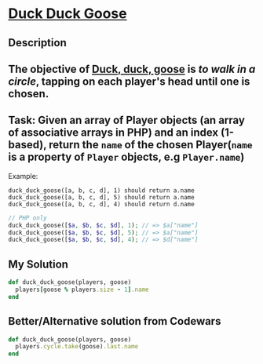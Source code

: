# [Duck Duck Goose](https://www.codewars.com/kata/582e0e592029ea10530009ce)

## Description
The objective of [Duck, duck, goose](https://en.wikipedia.org/wiki/Duck,_duck,_goose) is _to walk in a circle_, tapping 
on each player's head until one is chosen.
---

Task: Given an array of Player objects (an array of associative arrays in PHP) and an index (**1-based**), return the 
`name` of the chosen Player(`name` is a property of `Player` objects, e.g `Player.name`)
---

Example:
```
duck_duck_goose([a, b, c, d], 1) should return a.name
duck_duck_goose([a, b, c, d], 5) should return a.name
duck_duck_goose([a, b, c, d], 4) should return d.name
```

```php
// PHP only
duck_duck_goose([$a, $b, $c, $d], 1); // => $a["name"]
duck_duck_goose([$a, $b, $c, $d], 5); // => $a["name"]
duck_duck_goose([$a, $b, $c, $d], 4); // => $d["name"]
```

## My Solution
```ruby
def duck_duck_goose(players, goose)
  players[goose % players.size - 1].name
end
```

## Better/Alternative solution from Codewars
```ruby
def duck_duck_goose(players, goose)
  players.cycle.take(goose).last.name
end
```
